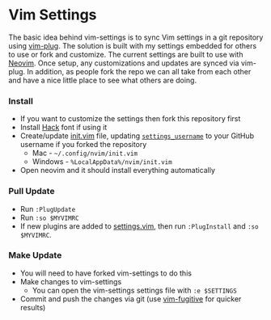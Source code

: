 # Vim Settings

The basic idea behind vim-settings is to sync Vim settings in a git repository using [vim-plug](https://github.com/junegunn/vim-plug).
The solution is built with my settings embedded for others to use or fork and customize.
The current settings are built to use with [Neovim](https://neovim.io).
Once setup, any customizations and updates are synced via vim-plug.
In addition, as people fork the repo we can all take from each other and have a nice little place to see what others are doing.

### Install
- If you want to customize the settings then fork this repository first
- Install [Hack](https://github.com/chrissimpkins/Hack#desktop-usage) font if using it
- Create/update [init.vim](init.vim) file, updating [`settings_username`](init.vim#L4) to your GitHub username if you forked the repository
    - Mac - `~/.config/nvim/init.vim`
    - Windows - `%LocalAppData%/nvim/init.vim`
- Open neovim and it should install everything automatically

### Pull Update
- Run `:PlugUpdate`
- Run `:so $MYVIMRC`
- If new plugins are added to [settings.vim](settings.vim), then run `:PlugInstall` and `:so $MYVIMRC`.

### Make Update
- You will need to have forked vim-settings to do this
- Make changes to vim-settings
    - You can open the vim-settings settings file with `:e $SETTINGS`
- Commit and push the changes via git (use [vim-fugitive](https://github.com/tpope/vim-fugitive) for quicker results)
